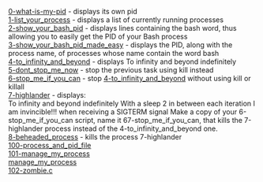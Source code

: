 [0-what-is-my-pid](0-what-is-my-pid) - displays its own pid <br/>
[1-list_your_process](1-list_your_process) - displays a list of currently running processes<br/>
[2-show_your_bash_pid](2-show_your_bash_pid) - displays lines containing the bash word, thus allowing you to easily get the PID of your Bash process <br/>
[3-show_your_bash_pid_made_easy](3-show_your_bash_pid_made_easy) - displays the PID, along with the process name, of processes whose name contain the word bash <br/>
[4-to_infinity_and_beyond](4-to_infinity_and_beyond) - displays To infinity and beyond indefinitely<br/>
[5-dont_stop_me_now](5-dont_stop_me_now) - stop the previous task using kill instead<br/>
[6-stop_me_if_you_can](6-stop_me_if_you_can) - stop [4-to_infinity_and_beyond](4-to_infinity_and_beyond) without using kill or killall <br/>
[7-highlander](7-highlander) - displays: <br/>
	To infinity and beyond indefinitely
	With a sleep 2 in between each iteration
	I am invincible!!! when receiving a SIGTERM signal
	Make a copy of your 6-stop_me_if_you_can script, name it 67-stop_me_if_you_can, that kills the 7-highlander process instead of the 4-to_infinity_and_beyond one.<br/>
[8-beheaded_process](8-beheaded_process) - kills the process 7-highlander <br/>
[100-process_and_pid_file](100-procecss_and_pid_file)<br/>
[101-manage_my_process](101-manage_my_process)<br/>
[manage_my_process](manage_my_process)<br/>
[102-zombie.c](102-zombie.c)<br/>
